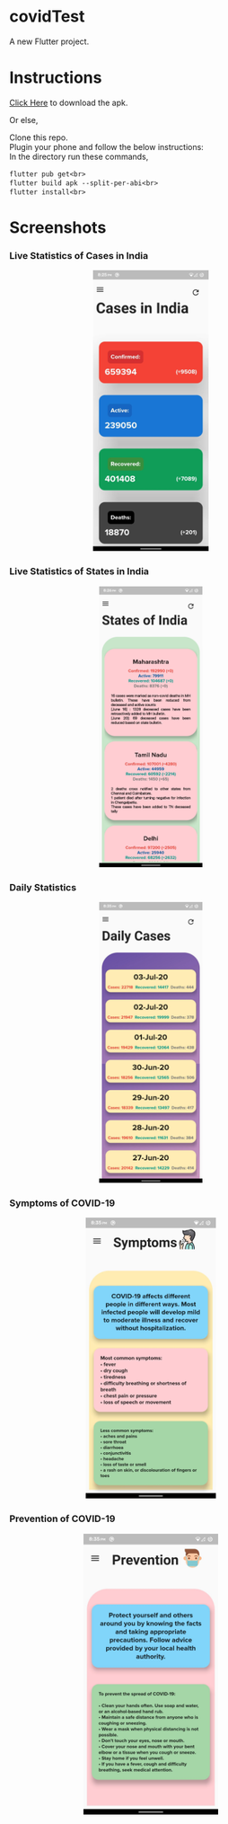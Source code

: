 # covidTest

A new Flutter project.

# Instructions

<a href="https://drive.google.com/drive/folders/15IG_GJ7sOA3DTGj94jqhcLvSIRVnqEuu?usp=sharing">Click Here</a> to download the apk.

Or else,<br>

Clone this repo.<br>
Plugin your phone and follow the below instructions:<br>
In the directory run these commands,<br>
```
flutter pub get<br> 
flutter build apk --split-per-abi<br>
flutter install<br>
```

# Screenshots

### Live Statistics of Cases in India

<p align="center">
<img src='Screenshots/1.jpg' height="500">
</p>

### Live Statistics of States in India

<p align="center">
<img src='Screenshots/2.jpg' height="500">
</p>

### Daily Statistics

<p align="center">
<img src='Screenshots/3.jpg' height="500">
</p>

### Symptoms of COVID-19

<p align="center">
<img src='Screenshots/4.jpg' height="500">
</p>

### Prevention of COVID-19

<p align="center">
<img src='Screenshots/5.jpg' height="500">
</p>